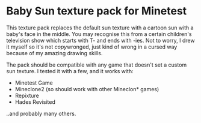 # Baby Sun texture pack for Minetest

This texture pack replaces the default sun texture with a cartoon sun with a
baby's face in the middle. You may recognise this from a certain children's
television show which starts with T- and ends with -ies. Not to worry, I drew it
myself so it's not *copy*wronged, just kind of wrong in a cursed way because of
my amazing drawing skills.

The pack should be compatible with any game that doesn't set a
custom sun texture. I tested it with a few, and it works with:
* Minetest Game
* Mineclone2 (so should work with other Mineclon* games)
* Repixture
* Hades Revisited

..and probably many others.
